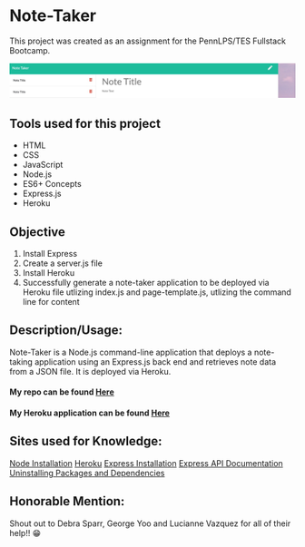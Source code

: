 # Note-Taker

This project was created as an assignment for the PennLPS/TES Fullstack Bootcamp.

<img src= "Develop/Screen Shot 2020-10-17 at 5.16.43 PM copy.jpg">


## Tools used for this project
- HTML
- CSS
- JavaScript
- Node.js
- ES6+ Concepts
- Express.js
- Heroku


## Objective
1.	Install Express
2.	Create a server.js file
3. Install Heroku
4. Successfully generate a note-taker application to be deployed via Heroku file utlizing index.js and page-template.js, utlizing the command line for content


## Description/Usage: 
Note-Taker is a Node.js command-line application that deploys a note-taking application using an Express.js back end and retrieves note data from a JSON file.  It is deployed via Heroku.


#### My repo can be found [Here](https://github.com/bmralph87/Note-Taker)

#### My Heroku application can be found [Here](https://bralph-notes.herokuapp.com/notes)


## Sites used for Knowledge:

[Node Installation](https://nodejs.org/en/download/package-manager/)
[Heroku](https://devcenter.heroku.com/articles/heroku-cli#download-and-install)
[Express Installation](https://www.npmjs.com/package/express)
[Express API Documentation](https://expressjs.com/en/4x/api.html)
[Uninstalling Packages and Dependencies](https://docs.npmjs.com/uninstalling-packages-and-dependencies)



## Honorable Mention:

Shout out to Debra Sparr, George Yoo and Lucianne Vazquez for all of their help!! 😁
